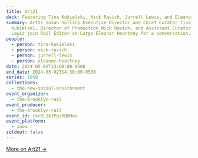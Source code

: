 ```yaml
---
title: Art21
deck: Featuring Tina Kukielski, Nick Ravich, Jurrell Lewis, and Eleanor Heartney
summary: Art21 Susan Sollins Executive Director and Chief Curator Tina
  Kukielski, Director of Production Nick Ravich, and Assistant Curator Jurrell
  Lewis join Rail Editor-at-Large Eleanor Heartney for a conversation.
people:
  - person: tina-kukielski
  - person: nick-ravich
  - person: jurrell-lewis
  - person: eleanor-heartney
date: 2024-05-02T13:00:00-0500
end_date: 2024-05-02T14:30:00-0500
series: 1058
collections:
  - the-new-social-environment
event_organizer:
  - the-brooklyn-rail
event_producer:
  - the-brooklyn-rail
event_id: rec0LIkIPgsVQHHwv
event_platform:
  - zoom
soldout: false
---
```

[M﻿ore on Art21 →](https://art21.org/)